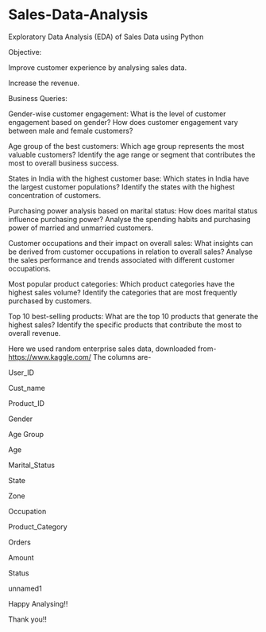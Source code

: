 # Sales-Data-Analysis
Exploratory Data Analysis (EDA) of Sales Data using Python

Objective:

Improve customer experience by analysing sales data.

Increase the revenue.

Business Queries:

Gender-wise customer engagement: What is the level of customer engagement based on gender? How does customer engagement vary between male and female customers?

Age group of the best customers: Which age group represents the most valuable customers? Identify the age range or segment that contributes the most to overall business success.

States in India with the highest customer base: Which states in India have the largest customer populations? Identify the states with the highest concentration of customers.

Purchasing power analysis based on marital status: How does marital status influence purchasing power? Analyse the spending habits and purchasing power of married and unmarried customers.

Customer occupations and their impact on overall sales: What insights can be derived from customer occupations in relation to overall sales? Analyse the sales performance and trends associated with different customer occupations.

Most popular product categories: Which product categories have the highest sales volume? Identify the categories that are most frequently purchased by customers.

Top 10 best-selling products: What are the top 10 products that generate the highest sales? Identify the specific products that contribute the most to overall revenue.

Here we used random enterprise sales data, downloaded from- https://www.kaggle.com/
The columns are-

User_ID

Cust_name

Product_ID

Gender

Age Group

Age

Marital_Status

State

Zone

Occupation

Product_Category

Orders

Amount

Status

unnamed1

Happy Analysing!!

Thank you!!
